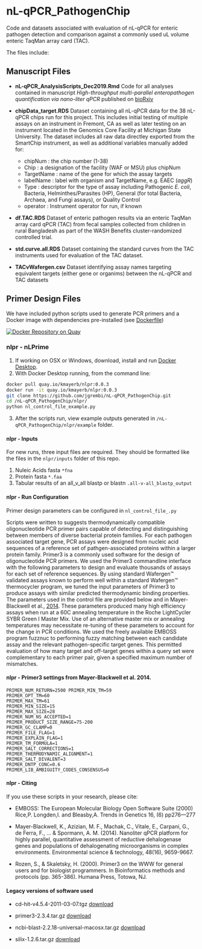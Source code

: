 # nL-qPCR_PathogenChip

Code and datasets associated with evaluation of nL-qPCR for enteric pathogen detection and comparison against a commonly used uL volume enteric TaqMan array card (TAC).

The files include:

## Manuscript Files
- **nL-qPCR_AnalysisScripts_Dec2019.Rmd** Code for all analyses contained in manuscript *High-throughput multi-parallel enteropathogen quantification via nano-liter qPCR* published on [bioRxiv](https://doi.org/10.1101/746446)

- **chipData_target.RDS** Dataset containing all nL-qPCR data for the 38 nL-qPCR chips run for this project.  This includes initial testing of multiple assays on an instrument in Fremont, CA as well as later testing on an instrument located in the Genomics Core Facility at Michigan State University. The dataset includes all raw data directley exported from the SmartChip instrument, as well as additional variables manually added for:
    - chipNum : the chip number (1-38)
    - Chip : a designation of the facility (WAF or MSU) plus chipNum 
    - TargetName : name of the gene for which the assay targets
    - labelName : label with organism and TargetName, e.g. EAEC (*aggR*)  
    - Type : descriptor for the type of assay including Pathogenic *E. coli*, Bacteria, Helminthes/Parasites (HP), General (for total Bacteria, Archaea, and Fungi assays), or Quality Control
    - operator : Instrument operator for run, if known

- **df.TAC.RDS** Dataset of enteric pathogen results via an enteric TaqMan array card qPCR (TAC) from fecal samples collected from children in rural Bangladesh as part of the WASH Benefits cluster-randomized controlled trial.

- **std.curve.all.RDS** Dataset containing the standard curves from the TAC instruments used for evaluation of the TAC dataset.

- **TACvWafergen.csv** Dataset identifying assay names targeting equivalent targets (either gene or organims) between the nL-qPCR and TAC datasets


## Primer Design Files

We have included python scripts used to generate PCR primers and a Docker image with dependencies pre-installed (see [Dockerfile](https://github.com/jgrembi/nL-qPCR_PathogenChip/blob/master/Dockerfile))


[![Docker Repository on Quay](https://quay.io/repository/kmayerb/nlpr/status "Docker Repository on Quay")](https://quay.io/repository/kmayerb/nlpr)


### nlpr - nLPrime 

1. If working on OSX or Windows, download, install and run [Docker Desktop](https://www.docker.com/products/docker-desktop). 
2. With Docker Desktop running, from the command line:

```bash
docker pull quay.io/kmayerb/nlpr:0.0.3
docker run -it quay.io/kmayerb/nlpr:0.0.3
git clone https://github.com/jgrembi/nL-qPCR_PathogenChip.git
cd /nL-qPCR_PathogenChip/nlpr/
python nl_control_file_example.py
``` 

3. After the scripts run, view example outputs generated in `/nL-qPCR_PathogenChip/nlpr/example` folder.

#### nlpr - Inputs

For new runs, three input files are required. They should be formatted like the files in the `nlpr/inputs` folder of this repo.

1. Nuleic Acids fasta `*fna`
2. Protein fasta  `*.faa`
3. Tabular results of an all_v_all blastp or blastn `.all-v-all_blastp_output`


#### nlpr - Run Configuration


Primer design parameters can be configured in `nl_control_file_.py`


Scripts were written to suggests thermodynamically compatible oligonucleotide PCR primer pairs capable of detecting and distinguishing between members of diverse bacterial protein families. For each pathogen associated target gene, PCR assays were designed from nucleic acid sequences of a reference set of pathgen-associated proteins within a larger protein family. Primer3 is a commonly used software for the design of oligonucleotide PCR primers. We used the Primer3 commandline interface with the following parameters to design and evaluate thousands of assays for each set of reference sequences. By using standard Wafergen™ validated assays known to perform well within a standard Wafergen™  thermocycler program, we tuned the input parameters of Primer3 to produce assays with similar predicted thermodynamic binding properties. The parameters used in the control file are provided below and in Mayer-Blackwell et al., [2014](https://pubs.acs.org/doi/pdf/10.1021/es500918w). These parameters produced many high efficiency assays when run at a 60C annealing temperature in the Roche LightCycler SYBR Green I Master Mix. Use of an alternative master mix or annealing temperatures may necessitate re-tuning of these parameters to account for the change in PCR conditions. We used the freely available EMBOSS program fuzznuc to performing fuzzy matching between each candidate assay and the relevant pathogen-specific target genes. This permitted evaluation of how many target and off-target genes within a query set were complementary to each primer pair, given a specified maximum number of mismatches. 


#### nlpr - Primer3 settings from Mayer-Blackwell et al. 2014.
```
PRIMER_NUM_RETURN=2500 PRIMER_MIN_TM=59
PRIMER_OPT_TM=60
PRIMER_MAX_TM=61
PRIMER_MIN_SIZE=15
PRIMER_MAX_SIZE=28 
PRIMER_NUM_NS_ACCEPTED=1 
PRIMER_PRODUCT_SIZE_RANGE=75-200 
PRIMER_GC_CLAMP=0
PRIMER_FILE_FLAG=1 
PRIMER_EXPLAIN_FLAG=1 
PRIMER_TM_FORMULA=1 
PRIMER_SALT_CORRECTIONS=1 
PRIMER_THERMODYNAMIC_ALIGNMENT=1 
PRIMER_SALT_DIVALENT=3 
PRIMER_DNTP_CONC=0.6 
PRIMER_LIB_AMBIGUITY_CODES_CONSENSUS=0 
```

#### nlpr - Citing 

If you use these scripts in your research, please cite:

* EMBOSS: The European Molecular Biology Open Software Suite (2000) Rice,P. Longden,I. and Bleasby,A. Trends in Genetics 16, (6) pp276—277

* Mayer-Blackwell, K., Azizian, M. F., Machak, C., Vitale, E., Carpani, G., de Ferra, F., ... & Spormann, A. M. (2014). Nanoliter qPCR platform for highly parallel, quantitative assessment of reductive dehalogenase genes and populations of dehalogenating microorganisms in complex environments. Environmental science & technology, 48(16), 9659-9667.

* Rozen, S., & Skaletsky, H. (2000). Primer3 on the WWW for general users and for biologist programmers. In Bioinformatics methods and protocols (pp. 365-386). Humana Press, Totowa, NJ.



#### Legacy versions of software used 

* cd-hit-v4.5.4-2011-03-07.tgz [download](https://www.dropbox.com/s/34ybl944fkcefds/cd-hit-v4.5.4-2011-03-07.tgz?dl=1)

* primer3-2.3.4.tar.gz [download](https://www.dropbox.com/s/z7x7tx1cmvwvl9h/primer3-2.3.4.tar.gz?dl=1)

* ncbi-blast-2.2.18-universal-macosx.tar.gz [download](https://www.dropbox.com/s/y2jeajmxgcho0bt/ncbi-blast-2.2.18%2B-universal-macosx.tar.gz?dl=1)

* silix-1.2.6.tar.gz [download](https://www.dropbox.com/s/rlctg1chfxqr13c/silix-1.2.6.tar.gz?dl=1)

